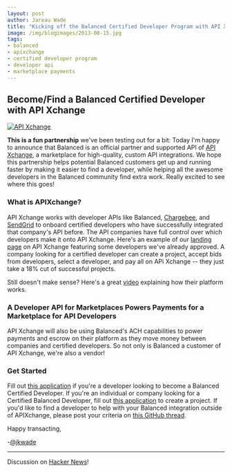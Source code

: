```yaml
---
layout: post
author: Jareau Wade
title: "Kicking off the Balanced Certified Developer Program with API Xchange"
image: /img/blogimages/2013-08-15.jpg
tags:
- balanced
- apixchange
- certified developer program
- developer api
- marketplace payments
---
```


## Become/Find a Balanced Certified Developer with API Xchange
<a href="https://apixchange.com"><img style="display:block;margin-left:auto;margin-right:auto" alt="API Xchange" src="https://apixchange.com/static/img/embed-button.png"></a>

**This is a fun partnership** we've been testing out for a bit: Today I'm happy to announce that Balanced is an official partner and supported API of [API Xchange](https://apixchange.com/), a marketplace for high-quality, custom API integrations. We hope this partnership helps potential Balanced customers get up and running faster by making it easier to find a developer, while helping all the awesome developers in the Balanced community find extra work. Really excited to see where this goes!

### What is APIXchange?
API Xchange works with developer APIs like Balanced, [Chargebee](http://www.chargebee.com/), and [SendGrid](http://sendgrid.com/) to onboard certified developers who have successfully integrated that company's API before. The API companies have full control over which developers make it onto API Xchange. Here's an example of our [landing page](https://apixchange.com/landing/balanced) on API Xchange featuring some developers we've already approved. A company looking for a certified developer can create a project, accept bids from developers, select a developer, and pay all on APi Xchange -- they just take a 18% cut of successful projects. 

Still doesn't make sense? Here's a great [video](http://vimeo.com/67745272#) explaining how their platform works. 

### A Developer API for Marketplaces Powers Payments for a Marketplace for API Developers
API Xchange will also be using Balanced's ACH capabilities to power payments and escrow on their platform as they move money between companies and certified developers. So not only is Balanced a customer of API Xchange, we're also a vendor!

### Get Started
Fill out [this application](https://apixchange.com/create-account?next=%2Fdeveloper%2Fapplication) if you're a developer looking to become a Balanced Certified Developer. If you're an individual or company looking for a Certified Balanced Developer, fill out [this application](https://apixchange.com/create-account?next=%2Fcustomer%2Fnew-project) to create a project. If you'd like to find a developer to help with your Balanced integration outside of APIXchange, please post your criteria on [this GitHub thread](https://docs.balancedpayments.com/current/?language=bash#certified-developers).

Happy transacting,

-[@jkwade](https://twitter.com/jkwade)

----
Discussion on [Hacker News](https://news.ycombinator.com/item?id=6220026)!
